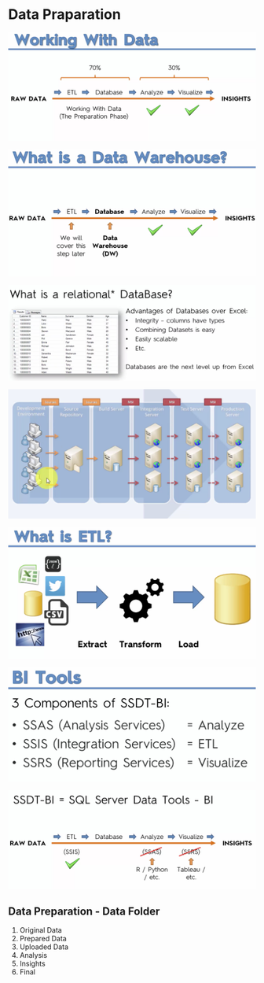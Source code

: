 # Data Praparation

![working_with_data](working_with_data.png)

![data_warehouse](data_warehouse.png)

![rational_db](rational_db.png)

![db_server_distribution](db_server_distribution.png)

 ![what_is_ETL](what_is_ETL.png)

![biTools](biTools.png)

![etl_Tools](etl_Tools.png)

## Data Preparation - Data Folder

1. Original Data
2. Prepared Data
3. Uploaded Data
4. Analysis
5. Insights
6. Final